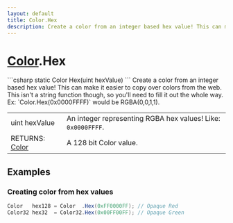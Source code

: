 ```yaml
---
layout: default
title: Color.Hex
description: Create a color from an integer based hex value! This can make it easier to copy over colors from the web. This isn't a string function though, so you'll need to fill it out the whole way. Ex. Color.Hex(0x0000FFFF) would be RGBA(0,0,1,1).
---
```

# [Color]({{site.url}}/Pages/Reference/Color.html).Hex

<div class='signature' markdown='1'>
```csharp
static Color Hex(uint hexValue)
```
Create a color from an integer based hex value! This can
make it easier to copy over colors from the web. This isn't a
string function though, so you'll need to fill it out the whole
way. Ex: `Color.Hex(0x0000FFFF)` would be RGBA(0,0,1,1).
</div>

|  |  |
|--|--|
|uint hexValue|An integer representing RGBA hex values!             Like: `0x0000FFFF`.|
|RETURNS: [Color]({{site.url}}/Pages/Reference/Color.html)|A 128 bit Color value.|





## Examples

### Creating color from hex values
```csharp
Color   hex128 = Color  .Hex(0xFF0000FF); // Opaque Red
Color32 hex32  = Color32.Hex(0x00FF00FF); // Opaque Green
```

